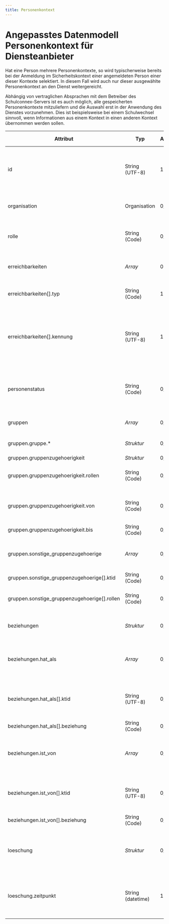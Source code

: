 ```yaml
---
title: Personenkontext
---
```


# Angepasstes Datenmodell Personenkontext für Diensteanbieter

Hat eine Person mehrere Personenkontexte, so wird typischerweise bereits bei der Anmeldung im
Sicherheitskontext einer angemeldeten Person einer dieser Kontexte selektiert. In diesem Fall
wird auch nur dieser ausgewählte Personenkontext an den Dienst weitergereicht.

Abhängig von vertraglichen Absprachen mit dem Betreiber des Schulconnex-Servers ist es auch möglich,
alle gespeicherten Personenkontexte mitzuliefern und die Auswahl erst in der Anwendung des Dienstes
vorzunehmen. Dies ist beispielsweise bei einem Schulwechsel sinnvoll, wenn Informationen
aus einem Kontext in einen anderen Kontext übernommen werden sollen.

Attribut | Typ | Anzahl | Freigabe erforderlich | Bemerkung
--- | --- | --- | --- | ---
id | String (UTF-8) | 1 | nein | ID des Personenkontexts. Wird vom Schulconnex-Server vergeben und ist eindeutig. Dieses Attribut ist unveränderbar (immutable).
organisation | Organisation | 0/1 | ja | Organisation (siehe Angepasstes Datenmodell *Organisation*).
rolle | String (Code) | 0/1 | ja | Rolle der Person innerhalb der Organisation. Referenz auf einen Code der Codeliste *Rolle*.
erreichbarkeiten | *Array* | 0..n | ja | Liste (Array) von Attributpaaren aus Erreichsbarkeitstyp und Kennung.
erreichbarkeiten[].typ | String (Code) | 1 | ja | Typ der Erreichbarkeit. Referenz auf Liste von Codes der Codeliste *Erreichbarkeitstyp*.
erreichbarkeiten[].kennung | String (UTF-8) | 1 | ja | Konkrete Angabe der zum Erreichen der Person oder Organisation notwendigen Information. Derzeit ist nur die Erreichbarkeit über  eine E-Mail- Adresse vorgesehen.
personenstatus | String (Code) | 0/1 | ja | Status, den eine Person in einer Organisation in Bezug auf eine bestimmte Rolle hat, Referenz auf einen Code der Codeliste *Personenstatus*.
gruppen | *Array* | 0/0..n | ja | Array aus Gruppen und dazugehörende Gruppenzugehörigkeiten.
gruppen.gruppe.* | *Struktur* | 0/1 | ja | Attribute einer einzelnen Gruppe entsprechend Datenmodell *Gruppe*.
gruppen.gruppenzugehoerigkeit | *Struktur* | 0/1 | ja |
gruppen.gruppenzugehoerigkeit.rollen | String (Code) | 0/1..n | ja | Rollen der Person innerhalb der Gruppe. Liste von Rollen nach Codeliste *Gruppenrolle*.
gruppen.gruppenzugehoerigkeit.von | String (Code) | 0/1..n | ja | Beginn der Gruppenzugehörigkeit. Dieser Zeitpunkt kann auch in der Zukunft liegen.
gruppen.gruppenzugehoerigkeit.bis | String (Code) | 0/1..n | ja | Ende der Gruppenzugehörigkeit.
gruppen.sonstige_gruppenzugehoerige | *Array* | 0/0..n | ja | Liste (Array) von weiteren Zugehörigen zu der Gruppe, jeweils als Paare von Kontext-IDs ktid und Rollen.
gruppen.sonstige_gruppenzugehoerige[].ktid | String (Code) | 0/1 | ja | Pseudonymisierte ID des Personenkontexts.
gruppen.sonstige_gruppenzugehoerige[].rollen | String (Code) | 0/1..n | ja | Rollen der Person innerhalb der Gruppe. Liste von Rollen nach Codeliste *Gruppenrolle*.
beziehungen | *Struktur* | 0/0..1 | ja | Objekt mit zwei Attributen, den `hat_als` und `ist_von` Beziehungen.
beziehungen.hat_als | *Array* | 0/0..n | ja | Array der `hat_als` Beziehungen eines Personenkontextes. Jeder Eintrag enthält eine Personenkontext-ID und eine Beziehung.
beziehungen.hat_als[].ktid | String (UTF-8) | 0/1 | ja | Pseudonymisierte ID des Personenkontexts zu dem aus dem aktuellen Personenkontext eine `hat_als` Beziehung besteht.
beziehungen.hat_als[].beziehung | String (Code) | 0/1 | ja | Art der Beziehung aus Codeliste *Beziehungen*.
beziehungen.ist_von | *Array* | 0/0..n | ja | Array der `ist_von` Beziehungen eines Personenkontextes. Jeder Eintrag enthält eine Personenkontext-ID und eine Beziehung.
beziehungen.ist_von[].ktid | String (UTF-8) | 0/1 | ja | Pseudonymisierte ID des Personenkontexts zu dem aus dem aktuellen Personenkontext eine `ist_von` Beziehung besteht.
beziehungen.ist_von[].beziehung | String (Code) | 0/1 | ja | Art der Beziehung aus Codeliste *Beziehungen*.
loeschung | *Struktur* | 0/0..1 | nein| Aktuell gibt es zu Löschungen nur ein Attribut (Zeitpunkt), eventuell werden in späteren Versionen weitere Attribute hinzugefügt.
loeschung.zeitpunkt | String (datetime) | 1 | nein | Datum und Uhrzeit der Löschung des Personenkontexts. Das Format des Löschzeitpunktes ist `YYYY-MM-DD'T'hh:mm'Z'` als UTC-Zeitpunkt.
